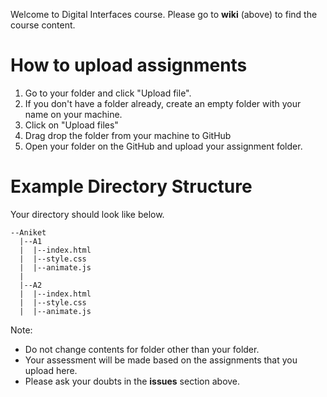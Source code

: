Welcome to Digital Interfaces course.
Please go to **wiki** (above) to find the course content.

# How to upload assignments

1. Go to your folder and click "Upload file".
  1. If you don't have a folder already, create an empty folder with your name on your machine.
  2. Click on "Upload files"
  3. Drag drop the folder from your machine to GitHub
2. Open your folder on the GitHub and upload your assignment folder.

# Example Directory Structure
Your directory should look like below.

```
--Aniket
  |--A1
  |  |--index.html
  |  |--style.css
  |  |--animate.js
  |
  |--A2
  |  |--index.html
  |  |--style.css
  |  |--animate.js
```

Note: 
 - Do not change contents for folder other than your folder.
 - Your assessment will be made based on the assignments that you upload here.
 - Please ask your doubts in the **issues** section above.
